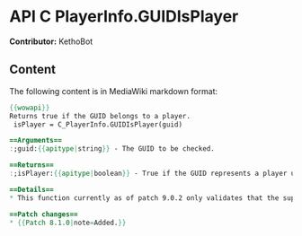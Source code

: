 # API C PlayerInfo.GUIDIsPlayer

**Contributor:** KethoBot

## Content

The following content is in MediaWiki markdown format:

```mediawiki
{{wowapi}}
Returns true if the GUID belongs to a player.
 isPlayer = C_PlayerInfo.GUIDIsPlayer(guid)

==Arguments==
:;guid:{{apitype|string}} - The GUID to be checked.

==Returns==
:;isPlayer:{{apitype|boolean}} - True if the GUID represents a player unit, or false if not.

==Details==
* This function currently as of patch 9.0.2 only validates that the supplied GUID begins with the string <code>"Player-"</code>.

==Patch changes==
* {{Patch 8.1.0|note=Added.}}
```
